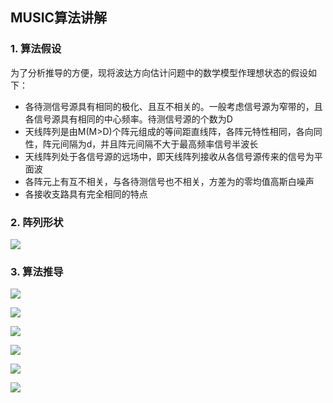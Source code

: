 ## MUSIC算法讲解

### 1. 算法假设
为了分析推导的方便，现将波达方向估计问题中的数学模型作理想状态的假设如下：
* 各待测信号源具有相同的极化、且互不相关的。一般考虑信号源为窄带的，且各信号源具有相同的中心频率。待测信号源的个数为D
* 天线阵列是由M(M>D)个阵元组成的等间距直线阵，各阵元特性相同，各向同性，阵元间隔为d，并且阵元间隔不大于最高频率信号半波长
* 天线阵列处于各信号源的远场中，即天线阵列接收从各信号源传来的信号为平面波
* 各阵元上有互不相关，与各待测信号也不相关，方差为的零均值高斯白噪声
* 各接收支路具有完全相同的特点

### 2. 阵列形状
![](1.jpeg)

### 3. 算法推导
![](2.png)

![](3.png)

![](4.png)

![](5.png)

![](6.png)

![](7.png)
